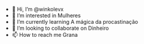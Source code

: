 - 👋 Hi, I’m @winkolevx
- 👀 I’m interested in Mulheres
- 🌱 I’m currently learning A mágica da procastinação
- 💞️ I’m looking to collaborate on Dinheiro
- 📫 How to reach me Grana

<!---
winkolevx/winkolevx is a ✨ special ✨ repository because its `README.md` (this file) appears on your GitHub profile.
You can click the Preview link to take a look at your changes.
--->
